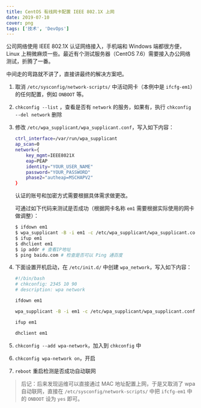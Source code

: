 ```yaml
---
title: CentOS 有线网卡配置 IEEE 802.1X 上网
date: 2019-07-10
cover: png
tags: ['技术', 'DevOps']
---
```


公司网络使用 IEEE 802.1X 认证网络接入，手机端和 Windows 端都很方便，Linux 上稍微麻烦一些。最近有个测试服务器（CentOS 7.6）需要接入办公网络测试，折腾了一番。

中间走的弯路就不讲了，直接讲最终的解决方案吧。

1. 取消 `/etc/sysconfig/network-scripts/` 中活动网卡（本例中是 `ifcfg-em1`）的任何配置，例如 `ONBOOT` 等。

2. `chkconfig --list` ，查看是否有 `network` 的服务，如果有，执行 `chkconfig --del network` 删除

3. 修改 `/etc/wpa_supplicant/wpa_supplicant.conf`，写入如下内容：

    ```bash
    ctrl_interface=/var/run/wpa_supplicant
    ap_scan=0
    network={
        key_mgmt=IEEE8021X
        eap=PEAP
        identity="YOUR_USER_NAME"
        password="YOUR_PASSWORD"
        phase2="autheap=MSCHAPV2"
    }
    ```

    认证的账号和加密方式需要根据具体需求做更改。

    可通过如下代码来测试是否成功（根据网卡名称 `em1` 需要根据实际使用的网卡做调整）：

    ```bash
    $ ifdown em1
    $ wpa_supplicant -B -i em1 -c /etc/wpa_supplicant/wpa_supplicant.conf -D wired
    $ ifup em1
    $ dhclient em1
    $ ip addr # 查看IP地址
    $ ping baidu.com # 检查是否可以 Ping 通百度
    ```

4. 下面设置开机启动，在 `/etc/init.d/` 中创建 `wpa_network`，写入如下内容：

    ```bash
    #!/bin/bash
    # chkconfig: 2345 10 90
    # description: wpa network

    ifdown em1

    wpa_supplicant -B -i em1 -c /etc/wpa_supplicant/wpa_supplicant.conf -D wired

    ifup em1

    dhclient em1
    ```

5. `chkconfig --add wpa-network`，加入到 `chkconfig` 中
6. `chkconfig wpa-network on`，开启
7. `reboot` 重启检测是否成功自动联网

> 后记：后来发现运维可以直接通过 MAC 地址配置上网，于是又取消了 wpa 自动联网，直接在 `/etc/sysconfig/network-scripts/` 中把 `ifcfg-em1` 中的 `ONBOOT` 设为 `yes` 即可。
